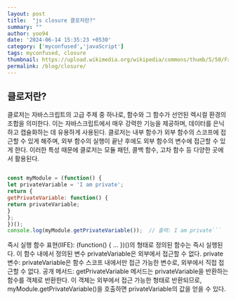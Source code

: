 ```yaml
---
layout: post
title:  "js closure 클로저란?"
summary: ""
author: yoo94
date: '2024-06-14 15:35:23 +0530'
category: ['myconfused','javaScript']
tags: myconfused, closure
thumbnail: https://upload.wikimedia.org/wikipedia/commons/thumb/5/50/Fxemoji_u2049.svg/255px-Fxemoji_u2049.svg.png
permalink: /blog/closure/
---
```


## 클로저란?
클로저는 자바스크립트의 고급 주제 중 하나로, 함수와 그 함수가 선언된 렉시컬 환경의 조합을 의미한다. 
이는 자바스크립트에서 매우 강력한 기능을 제공하며, 데이터를 은닉하고 캡슐화하는 데 유용하게 사용된다.
클로저는 내부 함수가 외부 함수의 스코프에 접근할 수 있게 해주며, 
외부 함수의 실행이 끝난 후에도 외부 함수의 변수에 접근할 수 있게 한다.
이러한 특성 때문에 클로저는 모듈 패턴, 콜백 함수, 고차 함수 등 다양한 곳에서 활용된다.
```javascript

const myModule = (function() {
let privateVariable = 'I am private';
return {
getPrivateVariable: function() {
return privateVariable;
}
};
})();
console.log(myModule.getPrivateVariable());  // 출력: I am private```
```

즉시 실행 함수 표현(IIFE): (function() { ... })()의 형태로 정의된 함수는 즉시 실행된다. 
이 함수 내에서 정의된 변수 privateVariable은 외부에서 접근할 수 없다.
private 변수: privateVariable은 함수 스코프 내에서만 접근 가능한 변수로, 외부에서 직접 접근할 수 없다.
공개 메서드: getPrivateVariable 메서드는 privateVariable을 반환하는 함수를 객체로 반환한다. 
이 객체는 외부에서 접근 가능한 형태로 반환되므로, myModule.getPrivateVariable()을 호출하면 privateVariable의 값을 얻을 수 있다.
